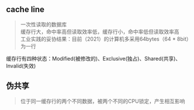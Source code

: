 ## cache line

> 一次性读取的数据库<br>
> 缓存行大，命中率高但读取效率低，缓存行小，命中率低但读取效率高<br>
> 工业实践的妥协结果：目前（2021）的计算机多采用64bytes（64 * 8bit）为一行

缓存行有四种状态：Modified(被修改的)、Exclusive(独占)、Shared(共享)、Invalid(失效)


## 伪共享

> 位于同一缓存行的两个不同数据，被两个不同的CPU锁定，产生相互影响


